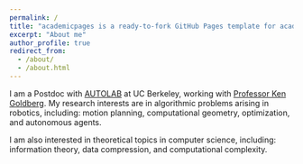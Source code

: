```yaml
---
permalink: /
title: "academicpages is a ready-to-fork GitHub Pages template for academic personal websites"
excerpt: "About me"
author_profile: true
redirect_from: 
  - /about/
  - /about.html
---
```


I am a Postdoc with [AUTOLAB](https://autolab.berkeley.edu/) at UC Berkeley, working with [Professor Ken Goldberg](https://goldberg.berkeley.edu/). My research interests are in algorithmic problems arising in robotics, including: motion planning, computational geometry, optimization, and autonomous agents.

I am also interested in theoretical topics in computer science, including: information theory, data compression, and computational complexity.
